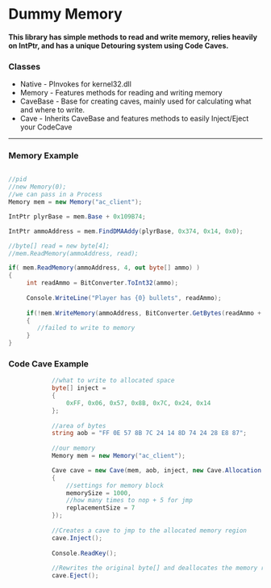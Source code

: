# Dummy Memory

#### This library has simple methods to read and write memory, relies heavily on IntPtr, and has a unique Detouring system using Code Caves.

### Classes 

* Native - PInvokes for kernel32.dll
* Memory - Features methods for reading and writing memory
* CaveBase - Base for creating caves, mainly used for calculating what and where to write.
* Cave - Inherits CaveBase and features methods to easily Inject/Eject your CodeCave
________________________________________________________________________________________

### Memory Example

```csharp

//pid
//new Memory(0);
//we can pass in a Process 
Memory mem = new Memory("ac_client");

IntPtr plyrBase = mem.Base + 0x109B74;

IntPtr ammoAddress = mem.FindDMAAddy(plyrBase, 0x374, 0x14, 0x0);

//byte[] read = new byte[4];
//mem.ReadMemory(ammoAddress, read);

if( mem.ReadMemory(ammoAddress, 4, out byte[] ammo) )
{
     int readAmmo = BitConverter.ToInt32(ammo);
     
     Console.WriteLine("Player has {0} bullets", readAmmo);
     
     if(!mem.WriteMemory(ammoAddress, BitConverter.GetBytes(readAmmo + 10)))
     {
        //failed to write to memory
     }
}
```

### Code Cave Example

```csharp
            //what to write to allocated space
            byte[] inject =
            {
                0xFF, 0x06, 0x57, 0x8B, 0x7C, 0x24, 0x14
            };
            
            //area of bytes
            string aob = "FF 0E 57 8B 7C 24 14 8D 74 24 28 E8 87";
            
            //our memory
            Memory mem = new Memory("ac_client");

            Cave cave = new Cave(mem, aob, inject, new Cave.Allocation 
            {
                //settings for memory block
                memorySize = 1000,
                //how many times to nop + 5 for jmp
                replacementSize = 7
            });
            
            //Creates a cave to jmp to the allocated memory region
            cave.Inject();
            
            Console.ReadKey();
            
            //Rewrites the original byte[] and deallocates the memory region
            cave.Eject();
            
```            
            
